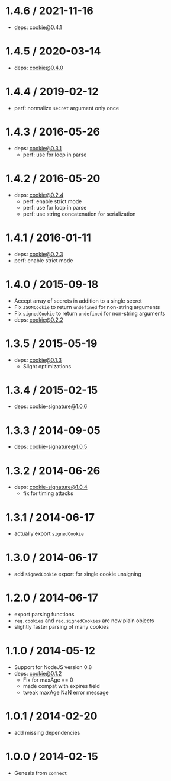 1.4.6 / 2021-11-16
==================

* deps: cookie@0.4.1

1.4.5 / 2020-03-14
==================

* deps: cookie@0.4.0

1.4.4 / 2019-02-12
==================

* perf: normalize `secret` argument only once

1.4.3 / 2016-05-26
==================

* deps: cookie@0.3.1
    - perf: use for loop in parse

1.4.2 / 2016-05-20
==================

* deps: cookie@0.2.4
    - perf: enable strict mode
    - perf: use for loop in parse
    - perf: use string concatenation for serialization

1.4.1 / 2016-01-11
==================

* deps: cookie@0.2.3
* perf: enable strict mode

1.4.0 / 2015-09-18
==================

* Accept array of secrets in addition to a single secret
* Fix `JSONCookie` to return `undefined` for non-string arguments
* Fix `signedCookie` to return `undefined` for non-string arguments
* deps: cookie@0.2.2

1.3.5 / 2015-05-19
==================

* deps: cookie@0.1.3
    - Slight optimizations

1.3.4 / 2015-02-15
==================

* deps: cookie-signature@1.0.6

1.3.3 / 2014-09-05
==================

* deps: cookie-signature@1.0.5

1.3.2 / 2014-06-26
==================

* deps: cookie-signature@1.0.4
    - fix for timing attacks

1.3.1 / 2014-06-17
==================

* actually export `signedCookie`

1.3.0 / 2014-06-17
==================

* add `signedCookie` export for single cookie unsigning

1.2.0 / 2014-06-17
==================

* export parsing functions
* `req.cookies` and `req.signedCookies` are now plain objects
* slightly faster parsing of many cookies

1.1.0 / 2014-05-12
==================

* Support for NodeJS version 0.8
* deps: cookie@0.1.2
    - Fix for maxAge == 0
    - made compat with expires field
    - tweak maxAge NaN error message

1.0.1 / 2014-02-20
==================

* add missing dependencies

1.0.0 / 2014-02-15
==================

* Genesis from `connect`
